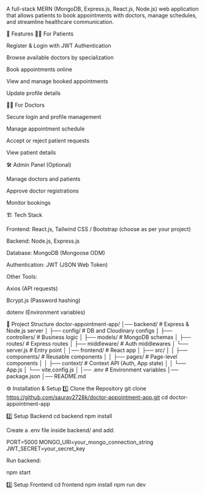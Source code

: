 A full-stack MERN (MongoDB, Express.js, React.js, Node.js) web application that allows patients to book appointments with doctors, manage schedules, and streamline healthcare communication.

🚀 Features
👨‍⚕️ For Patients

Register & Login with JWT Authentication

Browse available doctors by specialization

Book appointments online

View and manage booked appointments

Update profile details

👩‍⚕️ For Doctors

Secure login and profile management

Manage appointment schedule

Accept or reject patient requests

View patient details

🛠️ Admin Panel (Optional)

Manage doctors and patients

Approve doctor registrations

Monitor bookings

🏗️ Tech Stack

Frontend: React.js, Tailwind CSS / Bootstrap (choose as per your project)

Backend: Node.js, Express.js

Database: MongoDB (Mongoose ODM)

Authentication: JWT (JSON Web Token)

Other Tools:

Axios (API requests)

Bcrypt.js (Password hashing)

dotenv (Environment variables)

📂 Project Structure
doctor-appointment-app/
│── backend/            # Express & Node.js server
│   ├── config/         # DB and Cloudinary configs
│   ├── controllers/    # Business logic
│   ├── models/         # MongoDB schemas
│   ├── routes/         # Express routes
│   ├── middleware/     # Auth middlewares
│   └── server.js       # Entry point
│
│── frontend/           # React app
│   ├── src/
│   │   ├── components/ # Reusable components
│   │   ├── pages/      # Page-level components
│   │   ├── context/    # Context API (Auth, App state)
│   │   └── App.js
│   └── vite.config.js
│
│── .env                # Environment variables
│── package.json
│── README.md

⚙️ Installation & Setup
1️⃣ Clone the Repository
git clone https://github.com/saurav2728k/doctor-appointment-app.git
cd doctor-appointment-app

2️⃣ Setup Backend
cd backend
npm install


Create a .env file inside backend/ and add:

PORT=5000
MONGO_URI=your_mongo_connection_string
JWT_SECRET=your_secret_key


Run backend:

npm start

3️⃣ Setup Frontend
cd frontend
npm install
npm run dev
